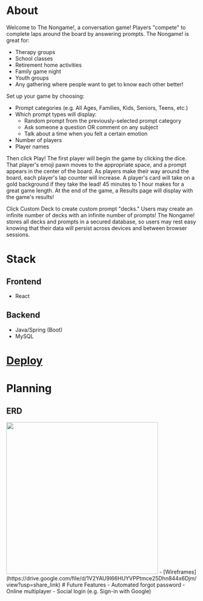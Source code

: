 # About
Welcome to The Nongame!, a conversation game! Players "compete" to complete laps around the board by answering prompts. The Nongame! is great for:
- Therapy groups
- School classes
- Retirement home activities
- Family game night
- Youth groups
- Any gathering where people want to get to know each other better!

Set up your game by choosing:
- Prompt categories (e.g. All Ages, Families, Kids, Seniors, Teens, etc.)
- Which prompt types will display:
	- Random prompt from the previously-selected prompt category
	- Ask someone a question OR comment on any subject
	- Talk about a time when you felt a certain emotion
- Number of players
- Player names

Then click Play! The first player will begin the game by clicking the dice. That player's emoji pawn moves to the appropriate space, and a prompt appears in the center of the board. As players make their way around the board, each player's lap counter will increase. A player's card will take on a gold background if they take the lead! 45 minutes to 1 hour makes for a great game length. At the end of the game, a Results page will display with the game's results!

Click Custom Deck to create custom prompt "decks." Users may create an infinite number of decks with an infinite number of prompts! The Nongame! stores all decks and prompts in a secured database, so users may rest easy knowing that their data will persist across devices and between browser sessions.
# Stack
## Frontend
- React
## Backend
- Java/Spring (Boot)
- MySQL
# [Deploy](https://github.com/BBPTimer/nongame-db/blob/main/deploy/README.md)
# Planning
## ERD
<img src="https://i.imgur.com/i7mj7Fk.png" height="400">
- [Wireframes](https://drive.google.com/file/d/1V2YAU9I66HUYVPPtmce25Dhn844x6Djm/view?usp=share_link)
# Future Features
- Automated forgot password
- Online multiplayer
- Social login (e.g. Sign-in with Google)
